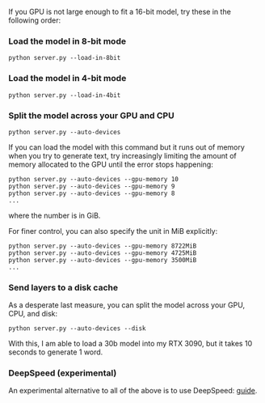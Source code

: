 If you GPU is not large enough to fit a 16-bit model, try these in the following order:

### Load the model in 8-bit mode

```
python server.py --load-in-8bit
```

### Load the model in 4-bit mode

```
python server.py --load-in-4bit
```

### Split the model across your GPU and CPU

```
python server.py --auto-devices
```

If you can load the model with this command but it runs out of memory when you try to generate text, try increasingly limiting the amount of memory allocated to the GPU until the error stops happening:

```
python server.py --auto-devices --gpu-memory 10
python server.py --auto-devices --gpu-memory 9
python server.py --auto-devices --gpu-memory 8
...
```

where the number is in GiB.

For finer control, you can also specify the unit in MiB explicitly:

```
python server.py --auto-devices --gpu-memory 8722MiB
python server.py --auto-devices --gpu-memory 4725MiB
python server.py --auto-devices --gpu-memory 3500MiB
...
```

### Send layers to a disk cache

As a desperate last measure, you can split the model across your GPU, CPU, and disk:

```
python server.py --auto-devices --disk
```

With this, I am able to load a 30b model into my RTX 3090, but it takes 10 seconds to generate 1 word.

### DeepSpeed (experimental)

An experimental alternative to all of the above is to use DeepSpeed: [guide](DeepSpeed.md).
